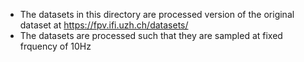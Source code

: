 * The datasets in this directory are processed version of the original dataset at https://fpv.ifi.uzh.ch/datasets/
* The datasets are processed such that they are sampled at fixed frquency of 10Hz